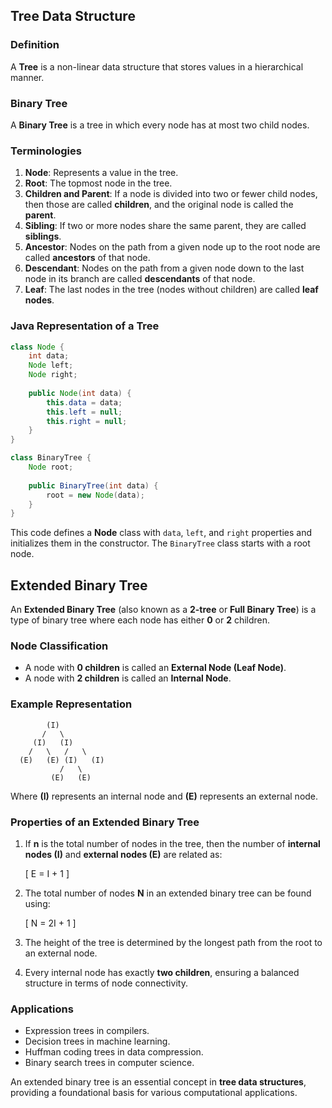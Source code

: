## Tree Data Structure

### Definition
A **Tree** is a non-linear data structure that stores values in a hierarchical manner.

### Binary Tree
A **Binary Tree** is a tree in which every node has at most two child nodes.

### Terminologies
1. **Node**: Represents a value in the tree.
2. **Root**: The topmost node in the tree.
3. **Children and Parent**: If a node is divided into two or fewer child nodes, then those are called **children**, and the original node is called the **parent**.
4. **Sibling**: If two or more nodes share the same parent, they are called **siblings**.
5. **Ancestor**: Nodes on the path from a given node up to the root node are called **ancestors** of that node.
6. **Descendant**: Nodes on the path from a given node down to the last node in its branch are called **descendants** of that node.
7. **Leaf**: The last nodes in the tree (nodes without children) are called **leaf nodes**.

### Java Representation of a Tree
```java
class Node {
    int data;
    Node left;
    Node right;
    
    public Node(int data) {
        this.data = data;
        this.left = null;
        this.right = null;
    }
}

class BinaryTree {
    Node root;
    
    public BinaryTree(int data) {
        root = new Node(data);
    }
}
```

This code defines a **Node** class with `data`, `left`, and `right` properties and initializes them in the constructor. The `BinaryTree` class starts with a root node.
## Extended Binary Tree

An **Extended Binary Tree** (also known as a **2-tree** or **Full Binary Tree**) is a type of binary tree where each node has either **0** or **2** children.

### Node Classification
- A node with **0 children** is called an **External Node (Leaf Node)**.
- A node with **2 children** is called an **Internal Node**.

### Example Representation

```
        (I)
       /   \
     (I)   (I)
    /   \   /   \
  (E)   (E) (I)   (I)
           /   \
         (E)   (E)
```

Where **(I)** represents an internal node and **(E)** represents an external node.

### Properties of an Extended Binary Tree
1. If **n** is the total number of nodes in the tree, then the number of **internal nodes (I)** and **external nodes (E)** are related as:
   
   \[ E = I + 1 \]

2. The total number of nodes **N** in an extended binary tree can be found using:
   
   \[ N = 2I + 1 \]

3. The height of the tree is determined by the longest path from the root to an external node.

4. Every internal node has exactly **two children**, ensuring a balanced structure in terms of node connectivity.

### Applications
- Expression trees in compilers.
- Decision trees in machine learning.
- Huffman coding trees in data compression.
- Binary search trees in computer science.

An extended binary tree is an essential concept in **tree data structures**, providing a foundational basis for various computational applications.
